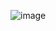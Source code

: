 ![image](https://github.com/sanjeevs9/TaskManager/assets/88326960/af76ba9f-788e-4095-8606-2c34c2d85e11)

